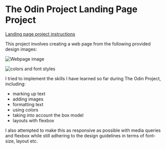 #  The Odin Project Landing Page Project 

[Landing page project instructions](https://www.theodinproject.com/lessons/foundations-landing-page) 

This project involves creating a web page from the following provided design images: 

![Webpage image](https://cdn.statically.io/gh/TheOdinProject/curriculum/81a5d553f4073e593d23a6ab00d50eef8620796d/foundations/html_css/project/imgs/01.png)

![colors and font styles](https://cdn.statically.io/gh/TheOdinProject/curriculum/81a5d553f4073e593d23a6ab00d50eef8620796d/foundations/html_css/project/imgs/02.png)

I tried to implement the skills I have learned so far during The Odin Project, including: 
- marking up text
- adding images
- formatting text
- using colors
- taking into account the box model
- layouts with flexbox

I also attempted to make this as responsive as possible with media queries and flexbox while still adhering to the design guidelines in terms of font-size, layout etc. 
